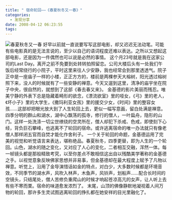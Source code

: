 ```yaml
---
title: " 宿命轮回——《春夏秋冬又一春》"
categories:
  - 发现分享
date: 2008-04-12 06:23:55
tags:
---
```


![春夏秋冬又一春](../../../images/2008/04/spring1.jpg) 好早以前就一直说要写写这部电影，却又迟迟无法动笔。可能有些电影真的是无法言说的，至少以自己的语词程度还难以表达。之所以又想起这部电影，还是因为一件偶然也可以说是必然的事情。 这个月23号就是我在这家公司的Last Day。离开之前不免要到处转转拍照留恋。公司大楼后头有一处我们午饭后经常绕行的小院子，平时这里来往人少安静，我也经常会到那里透透气。院子正中是一座庙子一样的小楼，正正方方的，楼前是两棵参天大榕树，阳光透过榕树照下来，没人的时候就有了一些安静的禅意。今天又遛到这里，清净的庙宇坐在院子中央，很自然的，就想到了这部《春去春又来》。 金基德的影片美丽而残忍。唯美宁静的外表下总是隐藏着畸形的欲念，《漂流欲室》里的哑女，《弓》里的老人，《坏小子》里的大学生，《撒玛利亚女孩》里的援交少女，《时间》里的整容女孩……这部却把眼光放大到了人生轮回上去，更似一幅写意画，留白处满是禅意。四季分明的群山和湖水，湖中心飘荡的孤寺，修行的僧人，一叶扁舟，隐形的山门。这样一处洗涤一切尘世缭绕的空灵所在，僧人却犯下杀戒、色戒，即使刻下心经，背负巨石攀峰，也逃离不了轮回的宿命。或许逃离宿命的唯一办法就只有像老僧人那样闭五官而自焚才能化作舍利子。 一个关于轮回的命题，金基德运用了完美的视觉和听觉语言来表达，堪称绝品。春夏秋冬，四季更替，即为人生的一个轮回。山色，湖水的随之变化，又对应了人心的变化，二者相互交融，浑然一体。每一帧镜头都是那般精致考究，以至你差点不敢相信这出自以残酷美学著称的金基德之手。以视觉意象反映佛家思想并非易事，但金基德却在最大程度上赋予了凡物以禅意。听觉上，沿用了金导演惜话如金的特点，对白少，大多数时候都是环境音效，不同季节的湖水声，风吹入林声，木鱼声，风铃声，划船声……配合长时间的空镜头，只结尾处，僧人苦修负重爬山的时候才响起苍凉高亢的女声，让人听上去有些不寒而栗。宿命的味道愈发浓烈了。 末尾，山顶的佛像静默地凝视着人间万物的轮回，那许多生灵试图逃离轮回的挣扎都在她安祥的目光里融化了。